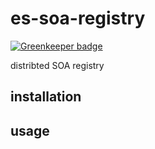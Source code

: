 # es-soa-registry

[![Greenkeeper badge](https://badges.greenkeeper.io/eventEmitter/es-soa-registry.svg)](https://greenkeeper.io/)

distribted SOA registry

## installation


## usage